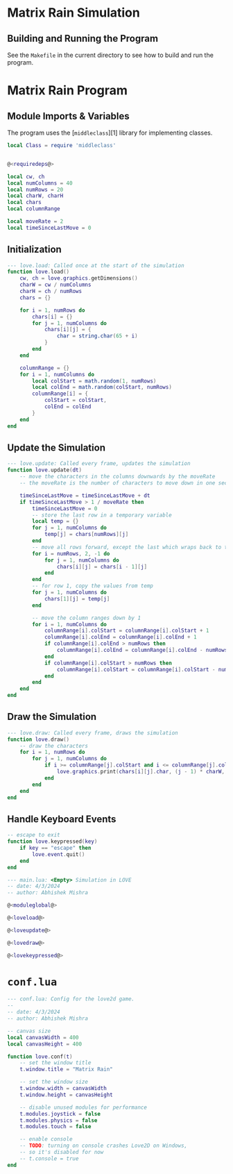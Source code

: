 # Matrix Rain Simulation

## Building and Running the Program

See the `Makefile` in the current directory to see how to build and run the
program.

# Matrix Rain Program

## Module Imports & Variables

The program uses the [`middleclass`][1] library for implementing classes.

```lua {code_id="requiredeps"}
local Class = require 'middleclass'

```

```lua {code_id="moduleglobal"}

@<requiredeps@>

local cw, ch
local numColumns = 40
local numRows = 20
local charW, charH
local chars
local columnRange

local moveRate = 2
local timeSinceLastMove = 0
```

## Initialization

```lua {code_id="loveload"}
--- love.load: Called once at the start of the simulation
function love.load()
    cw, ch = love.graphics.getDimensions()
    charW = cw / numColumns
    charH = ch / numRows
    chars = {}

    for i = 1, numRows do
        chars[i] = {}
        for j = 1, numColumns do
            chars[i][j] = {
                char = string.char(65 + i)
            }
        end
    end

    columnRange = {}
    for i = 1, numColumns do
        local colStart = math.random(1, numRows)
        local colEnd = math.random(colStart, numRows)
        columnRange[i] = {
            colStart = colStart,
            colEnd = colEnd
        }
    end
end

```

## Update the Simulation

```lua {code_id="loveupdate"}
--- love.update: Called every frame, updates the simulation
function love.update(dt)
    -- move the characters in the columns downwards by the moveRate
    -- the moveRate is the number of characters to move down in one second

    timeSinceLastMove = timeSinceLastMove + dt
    if timeSinceLastMove > 1 / moveRate then
        timeSinceLastMove = 0
        -- store the last row in a temporary variable
        local temp = {}
        for j = 1, numColumns do
            temp[j] = chars[numRows][j]
        end
        -- move all rows forward, except the last which wraps back to the first
        for i = numRows, 2, -1 do
            for j = 1, numColumns do
                chars[i][j] = chars[i - 1][j]
            end
        end
        -- for row 1, copy the values from temp
        for j = 1, numColumns do
            chars[1][j] = temp[j]
        end

        -- move the column ranges down by 1
        for i = 1, numColumns do
            columnRange[i].colStart = columnRange[i].colStart + 1
            columnRange[i].colEnd = columnRange[i].colEnd + 1
            if columnRange[i].colEnd > numRows then
                columnRange[i].colEnd = columnRange[i].colEnd - numRows
            end
            if columnRange[i].colStart > numRows then
                columnRange[i].colStart = columnRange[i].colStart - numRows
            end
        end
    end
end

```

## Draw the Simulation

```lua {code_id="lovedraw"}
--- love.draw: Called every frame, draws the simulation
function love.draw()
    -- draw the characters
    for i = 1, numRows do
        for j = 1, numColumns do
            if i >= columnRange[j].colStart and i <= columnRange[j].colEnd then
                love.graphics.print(chars[i][j].char, (j - 1) * charW, (i - 1) * charH)
            end
        end
    end
end

```

## Handle Keyboard Events

```lua {code_id="lovekeypressed"}
-- escape to exit
function love.keypressed(key)
    if key == "escape" then
        love.event.quit()
    end
end
```


```lua {code_file="main.lua"}
--- main.lua: <Empty> Simulation in LÖVE
-- date: 4/3/2024
-- author: Abhishek Mishra

@<moduleglobal@>

@<loveload@>

@<loveupdate@>

@<lovedraw@>

@<lovekeypressed@>
```

# `conf.lua`

```lua { code_file="conf.lua" }
--- conf.lua: Config for the love2d game.
--
-- date: 4/3/2024
-- author: Abhishek Mishra

-- canvas size
local canvasWidth = 400
local canvasHeight = 400

function love.conf(t)
    -- set the window title
    t.window.title = "Matrix Rain"

    -- set the window size
    t.window.width = canvasWidth
    t.window.height = canvasHeight

    -- disable unused modules for performance
    t.modules.joystick = false
    t.modules.physics = false
    t.modules.touch = false

    -- enable console
    -- TODO: turning on console crashes Love2D on Windows,
    -- so it's disabled for now
    -- t.console = true
end

```
